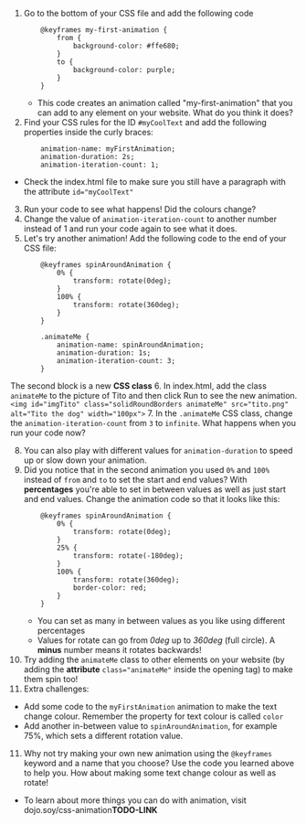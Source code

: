 1. Go to the bottom of your CSS file and add the following code
    ```
        @keyframes my-first-animation {
            from {
                background-color: #ffe680;
            }
            to {
                background-color: purple;
            }
        }
    ```
    * This code creates an animation called "my-first-animation" that you can add to any element on your website. What do you think it does?
2. Find your CSS rules for the ID `#myCoolText` and add the following properties inside the curly braces:
    ```
        animation-name: myFirstAnimation;
        animation-duration: 2s;
        animation-iteration-count: 1;
    ```
 * Check the index.html file to make sure you still have a paragraph with the attribute `id="myCoolText"`
3. Run your code to see what happens! Did the colours change?
4. Change the value of `animation-iteration-count` to another number instead of 1 and run your code again to see what it does.
5. Let's try another animation! Add the following code to the end of your CSS file: 
    ```
        @keyframes spinAroundAnimation {
            0% {
                transform: rotate(0deg);
            }
            100% {
                transform: rotate(360deg);
            }
        }
        
        .animateMe {
            animation-name: spinAroundAnimation;
            animation-duration: 1s;
            animation-iteration-count: 3;
        }
    ```
 The second block is a new **CSS class**
6. In index.html, add the class `animateMe` to the picture of Tito and then click Run to see the new animation.
    ```
        <img id="imgTito" class="solidRoundBorders animateMe" src="tito.png" alt="Tito the dog" width="100px">
    ```
7. In the `.animateMe` CSS class, change the `animation-iteration-count` from `3` to `infinite`. What happens when you run your code now?

8. You can also play with different values for `animation-duration` to speed up or slow down your animation. 
8. Did you notice that in the second animation you used `0%` and `100%` instead of `from` and `to` to set the start and end values? With **percentages** you're able to set in between values as well as just start and end values. Change the animation code so that it looks like this: 
    ```
        @keyframes spinAroundAnimation {
            0% {
                transform: rotate(0deg);
            }
            25% {
                transform: rotate(-180deg);
            }
            100% {
                transform: rotate(360deg);
                border-color: red;
            }
        }
    ```
    * You can set as many in between values as you like using different percentages
    * Values for rotate can go from _0deg_ up to _360deg_ \(full circle\). A **minus** number means it rotates backwards!
9. Try adding the `animateMe` class to other elements on your website \(by adding the **attribute** `class="animateMe"` inside the opening tag\) to make them spin too!
10. Extra challenges:
 * Add some code to the `myFirstAnimation` animation to make the text change colour. Remember the property for text colour is called `color` 
 * Add another in-between value to `spinAroundAnimation`, for example 75%, which sets a different rotation value.
11. Why not try making your own new animation using the `@keyframes` keyword and a name that you choose? Use the code you learned above to help you. How about making some text change colour as well as rotate!
 * To learn about more things you can do with animation, visit dojo.soy/css-animation**TODO-LINK**
